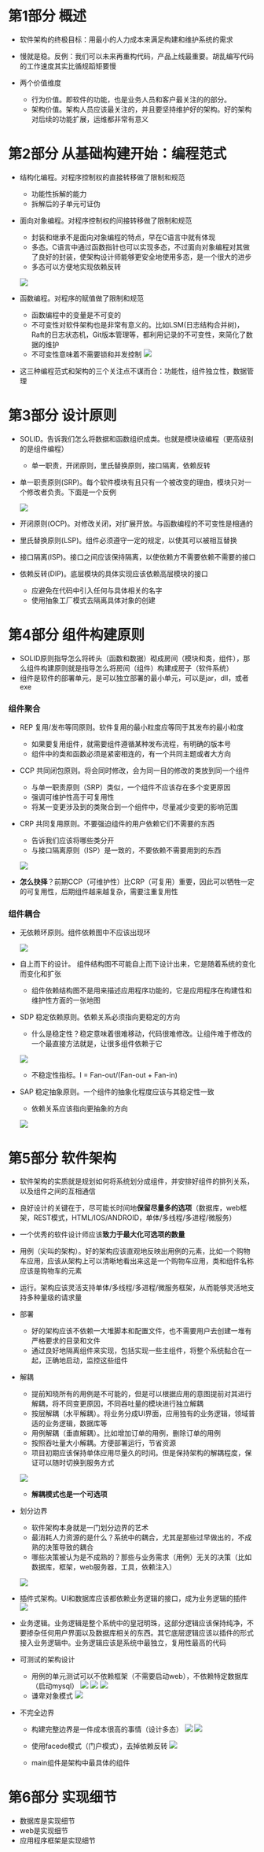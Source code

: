 # 第1部分 概述

- 软件架构的终极目标：用最小的人力成本来满足构建和维护系统的需求
- 慢就是稳。反例：我们可以未来再重构代码，产品上线最重要。胡乱编写代码的工作速度其实比循规蹈矩要慢

- 两个价值维度
    - 行为价值。即软件的功能，也是业务人员和客户最关注的的部分。
    - 架构价值。架构人员应该最关注的，并且要坚持维护好的架构。好的架构对后续的功能扩展，运维都非常有意义


# 第2部分 从基础构建开始：编程范式
- 结构化编程。对程序控制权的直接转移做了限制和规范
    - 功能性拆解的能力
    - 拆解后的子单元可证伪
- 面向对象编程。对程序控制权的间接转移做了限制和规范
    - 封装和继承不是面向对象编程的特点，早在C语言中就有体现
    - 多态。C语言中通过函数指针也可以实现多态，不过面向对象编程对其做了良好的封装，使架构设计师能够更安全地使用多态，是一个很大的进步
    - 多态可以方便地实现依赖反转
    
    ![](https://raw.githubusercontent.com/roperluo32/images/master/image20200128203908.png)
- 函数编程。对程序的赋值做了限制和规范
    - 函数编程中的变量是不可变的
    - 不可变性对软件架构也是非常有意义的。比如LSM(日志结构合并树)，Raft的日志状态机，Git版本管理等，都利用记录的不可变性，来简化了数据的维护
    - 不可变性意味着不需要锁和并发控制
    ![](https://raw.githubusercontent.com/roperluo32/images/master/image20200128204310.png)
- 这三种编程范式和架构的三个关注点不谋而合：功能性，组件独立性，数据管理


# 第3部分 设计原则
- SOLID。告诉我们怎么将数据和函数组织成类。也就是模块级编程（更高级别的是组件编程）
   - 单一职责，开闭原则，里氏替换原则，接口隔离，依赖反转
- 单一职责原则(SRP)。每个软件模块有且只有一个被改变的理由，模块只对一个修改者负责。下面是一个反例
   
    ![](https://raw.githubusercontent.com/roperluo32/images/master/image20200128205645.png)
- 开闭原则(OCP)。对修改关闭，对扩展开放。与函数编程的不可变性是相通的
- 里氏替换原则(LSP)。组件必须遵守一定的规定，以使其可以被相互替换
- 接口隔离(ISP)。接口之间应该保持隔离，以使依赖方不需要依赖不需要的接口
- 依赖反转(DIP)。底层模块的具体实现应该依赖高层模块的接口
   - 应避免在代码中引入任何与具体相关的名字
   - 使用抽象工厂模式去隔离具体对象的创建
  

# 第4部分 组件构建原则
- SOLID原则指导怎么将砖头（函数和数据）砌成房间（模块和类，组件），那么组件构建原则就是指导怎么将房间（组件）构建成房子（软件系统）
- 组件是软件的部署单元，是可以独立部署的最小单元，可以是jar，dll，或者exe

### 组件聚合
- REP 复用/发布等同原则。软件复用的最小粒度应等同于其发布的最小粒度
    - 如果要复用组件，就需要组件遵循某种发布流程，有明确的版本号
    - 组件中的类和函数必须是紧密相连的，有一个共同主题或者大方向

- CCP 共同闭包原则。将会同时修改，会为同一目的修改的类放到同一个组件
    - 与单一职责原则（SRP）类似，一个组件不应该存在多个变更原因
    - 强调可维护性高于可复用性
    - 将某一变更涉及到的类聚合到一个组件中，尽量减少变更的影响范围
- CRP 共同复用原则。不要强迫组件的用户依赖它们不需要的东西
    - 告诉我们应该将哪些类分开
    - 与接口隔离原则（ISP）是一致的，不要依赖不需要用到的东西

    ![](https://raw.githubusercontent.com/roperluo32/images/master/image20200128213158.png)
    
- **怎么抉择**？前期CCP（可维护性）比CRP（可复用）重要，因此可以牺牲一定的可复用性，后期组件越来越复杂，需要注重复用性


### 组件耦合
- 无依赖环原则。组件依赖图中不应该出现环

  ![](https://raw.githubusercontent.com/roperluo32/images/master/image20200128214015.png)
  
- 自上而下的设计。 组件结构图不可能自上而下设计出来，它是随着系统的变化而变化和扩张
   - 组件依赖结构图不是用来描述应用程序功能的，它是应用程序在构建性和维护性方面的一张地图
- SDP 稳定依赖原则。依赖关系必须指向更稳定的方向
    - 什么是稳定性？稳定意味着很难移动，代码很难修改。让组件难于修改的一个最直接方法就是，让很多组件依赖于它
    
    ![](https://raw.githubusercontent.com/roperluo32/images/master/image20200128214719.png)

    - 不稳定性指标。I = Fan-out/(Fan-out + Fan-in)
- SAP 稳定抽象原则。一个组件的抽象化程度应该与其稳定性一致
    - 依赖关系应该指向更抽象的方向
    
    ![](https://raw.githubusercontent.com/roperluo32/images/master/image20200128215433.png)


# 第5部分 软件架构
- 软件架构的实质就是规划如何将系统划分成组件，并安排好组件的排列关系，以及组件之间的互相通信
- 良好设计的关键在于，尽可能长时间地**保留尽量多的选项**（数据库，web框架，REST模式，HTML/IOS/ANDROID，单体/多线程/多进程/微服务）
- 一个优秀的软件设计师应该**致力于最大化可选项的数量**

- 用例（尖叫的架构）。好的架构应该直观地反映出用例的元素，比如一个购物车应用，应该从架构上可以清晰地看出来这是一个购物车应用，类和组件名称应该是购物车的元素

- 运行。架构应该灵活支持单体/多线程/多进程/微服务框架，从而能够灵活地支持多种量级的请求量

- 部署
    - 好的架构应该不依赖一大堆脚本和配置文件，也不需要用户去创建一堆有严格要求的目录和文件
    - 通过良好地隔离组件来实现，包括实现一些主组件，将整个系统黏合在一起，正确地启动，监控这些组件

- 解耦
    - 提前知晓所有的用例是不可能的，但是可以根据应用的意图提前对其进行解耦，将不同变更原因，不同吞吐量的模块进行独立解耦
    - 按层解耦（水平解耦）。将业务分成UI界面，应用独有的业务逻辑，领域普适的业务逻辑，数据库等
    - 用例解耦（垂直解耦）。比如增加订单的用例，删除订单的用例
    - 按照吞吐量大小解耦。方便部署运行，节省资源
    - 项目初期应该保持单体应用尽量久的时间。但是保持架构的解耦程度，保证可以随时切换到服务方式

    ![](https://raw.githubusercontent.com/roperluo32/images/master/image20200129113051.png)

    - **解耦模式也是一个可选项**


- 划分边界
    - 软件架构本身就是一门划分边界的艺术
    - 最消耗人力资源的是什么？系统中的耦合，尤其是那些过早做出的，不成熟的决策导致的耦合
    - 哪些决策被认为是不成熟的？那些与业务需求（用例）无关的决策（比如数据库，框架，web服务器，工具，依赖注入）

    ![](https://raw.githubusercontent.com/roperluo32/images/master/image20200129114438.png) 

- 插件式架构。UI和数据库应该都依赖业务逻辑的接口，成为业务逻辑的插件
    ![](https://raw.githubusercontent.com/roperluo32/images/master/image20200129114633.png)

- 业务逻辑。业务逻辑是整个系统中的皇冠明珠，这部分逻辑应该保持纯净，不要掺杂任何用户界面以及数据库相关的东西。其它底层逻辑应该以插件的形式接入业务逻辑中。业务逻辑应该是系统中最独立，复用性最高的代码

- 可测试的架构设计
    - 用例的单元测试可以不依赖框架（不需要启动web），不依赖特定数据库（启动mysql）
    ![](https://raw.githubusercontent.com/roperluo32/images/master/image20200129203524.png)
    ![](https://raw.githubusercontent.com/roperluo32/images/master/image20200129203546.png)
    ![](https://raw.githubusercontent.com/roperluo32/images/master/image20200129203631.png)
    - 谦卑对象模式
    ![](https://raw.githubusercontent.com/roperluo32/images/master/image20200129203808.png)

- 不完全边界
    - 构建完整边界是一件成本很高的事情（设计多态）
   ![](https://raw.githubusercontent.com/roperluo32/images/master/image20200129204017.png)
    ![](https://raw.githubusercontent.com/roperluo32/images/master/image20200129204114.png)
    - 使用facede模式（门户模式），去掉依赖反转
    ![](https://raw.githubusercontent.com/roperluo32/images/master/image20200129204404.png)

    - main组件是架构中最具体的组件


# 第6部分  实现细节
- 数据库是实现细节
- web是实现细节
- 应用程序框架是实现细节